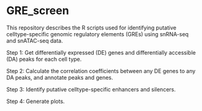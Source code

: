 # GRE_screen
This repository describes the R scripts used for identifying putative celltype-specific genomic regulatory elements (GREs) using snRNA-seq and snATAC-seq data.

Step 1: Get differentially expressed (DE) genes and differentially accessible (DA) peaks for each cell type.

Step 2: Calculate the correlation coefficients between any DE genes to any DA peaks, and annotate peaks and genes.

Step 3: Identify putative celltype-specific enhancers and silencers.

Step 4: Generate plots.
